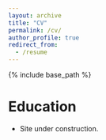 ```yaml
---
layout: archive
title: "CV"
permalink: /cv/
author_profile: true
redirect_from:
  - /resume
---
```


{% include base_path %}

Education
======
* Site under construction.